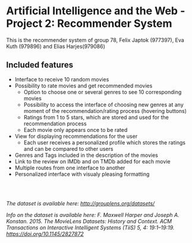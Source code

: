 # Artificial Intelligence and the Web - Project 2: Recommender System

This is the recommender system of group 78, Felix Japtok (977397), Eva Kuth (979896) and Elias Harjes(979086)


## Included features 
- Interface to receive 10 random movies 
- Possibility to rate movies and get recommended movies
    - Option to choose one or several genres to see 10 corresponding movies
    - Possibility to access the interface of choosing new genres at any moment of the recommendation/rating process (hovering buttons)
    - Ratings from 1 to 5 stars, which are stored and used for the recommendation process
    - Each movie only appears once to be rated
- View for displaying recommendations for the user
    - Each user receives a personalized profile which stores the ratings and can be compared to other users
- Genres and Tags included in the description of the movies
- Link to the review on IMDb and on TMDb added for each movie
- Multiple routes from one interface to another
- Personalized interface with visualy pleasing formatting

<br>
<br>

*The dataset is available here:*
*http://grouplens.org/datasets/*

*Info on the dataset is available here:*
*F. Maxwell Harper and Joseph A. Konstan. 2015. The MovieLens Datasets: History and Context. ACM Transactions on Interactive Intelligent Systems (TiiS) 5, 4: 19:1–19:19. https://doi.org/10.1145/2827872*

